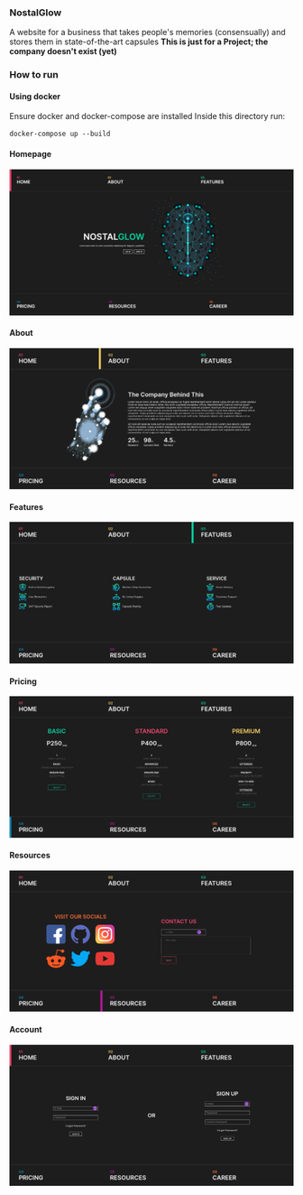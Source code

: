 ### NostalGlow
A website for a business that takes people's memories (consensually) and stores them in state-of-the-art capsules
**This is just for a Project; the company doesn't exist (yet)**

### How to run
#### Using docker
Ensure docker and docker-compose are installed
Inside this directory run:
```
docker-compose up --build
```

#### Homepage
![image](./assets/screenshots/0-homepage.png)
#### About
![image](./assets/screenshots/1-about.png)
#### Features
![image](./assets/screenshots/2-features.png)
#### Pricing
![image](./assets/screenshots/3-pricing.png)
#### Resources
![image](./assets/screenshots/4-resources.png)
#### Account
![image](./assets/screenshots/5-account.png)
